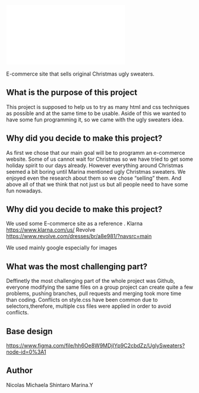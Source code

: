 ![alt text](https://github.com/Nicol17/UglyJumpers/blob/main/img/logo.png?raw=true)

E-commerce site that sells original Christmas ugly sweaters.
 
 
## What is the purpose of this project
 
This project is supposed to help us to try as many html and css techniques as possible and at the same time to be usable. Aside of this we wanted to have some fun programming it, so we came with the ugly sweaters idea.

 
## Why did you decide to make this project?

As first we chose that our main goal will be to programm an e-commerce website. Some of us cannot wait for Christmas so we have tried to get some holiday spirit to our days already. However everything around Christmas seemed a bit boring until Marina mentioned ugly Christmas sweaters. We enjoyed even the research about them so we chose “selling” them.
And above all of that we think that not just us but all people need to have some fun nowadays. 


## Why did you decide to make this project?

We used some E-commerce site as a reference . 
Klarna
https://www.klarna.com/us/
Revolve
https://www.revolve.com/dresses/br/a8e981/?navsrc=main

We used mainly google especially for images

## What was the most challenging part?

Deffinetly the most challenging part of the whole project was Github, everyone modifying the same files on a group project can create quite a few problems, pushing branches, pull requests and merging took more time than coding. Conflicts on style.css have been common due to selectors,therefore, multiple css files were applied in order to avoid conflicts.

## Base design
https://www.figma.com/file/hh6Oe8W9MDjIYp9C2cbdZz/UglySweaters?node-id=0%3A1


## Author
 
Nicolas
Michaela
Shintaro
Marina.Y
